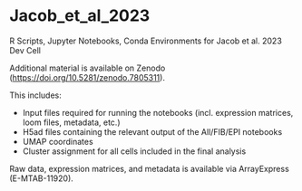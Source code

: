 # Jacob_et_al_2023
R Scripts, Jupyter Notebooks, Conda Environments for Jacob et al. 2023 Dev Cell

Additional material is available on Zenodo (https://doi.org/10.5281/zenodo.7805311).

This includes:
- Input files required for running the notebooks (incl. expression matrices, loom files, metadata, etc.)
- H5ad files containing the relevant output of the All/FIB/EPI notebooks
- UMAP coordinates
- Cluster assignment for all cells included in the final analysis

Raw data, expression matrices, and metadata is available via ArrayExpress (E-MTAB-11920).
